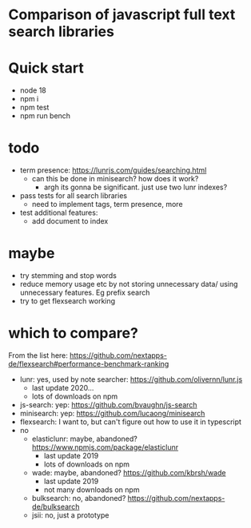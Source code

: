# Comparison of javascript full text search libraries

# Quick start
- node 18
- npm i
- npm test
- npm run bench

# todo
- term presence: https://lunrjs.com/guides/searching.html
    - can this be done in minisearch? how does it work?
        - argh its gonna be significant. just use two lunr indexes?
- pass tests for all search libraries
    - need to implement tags, term presence, more
- test additional features:
    - add document to index

# maybe
- try stemming and stop words
- reduce memory usage etc by not storing unnecessary data/ using unnecessary
  features. Eg prefix search
- try to get flexsearch working

# which to compare?
From the list here: https://github.com/nextapps-de/flexsearch#performance-benchmark-ranking

- lunr: yes, used by note searcher: https://github.com/olivernn/lunr.js
    - last update 2020...
    - lots of downloads on npm
- js-search: yep: https://github.com/bvaughn/js-search
- minisearch: yep: https://github.com/lucaong/minisearch
- flexsearch: I want to, but can't figure out how to use it in typescript
- no
    - elasticlunr: maybe, abandoned? https://www.npmjs.com/package/elasticlunr
        - last update 2019
        - lots of downloads on npm
    - wade: maybe, abandoned? https://github.com/kbrsh/wade
        - last update 2019
        - not many downloads on npm
    - bulksearch: no, abandoned? https://github.com/nextapps-de/bulksearch
    - jsii: no, just a prototype

